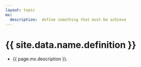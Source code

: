 ```yaml
---
layout: topic
mx:
  description:  define something that must be achieve
---
```



# {{ site.data.name.definition }}
- {{ page.mx.description }}.
